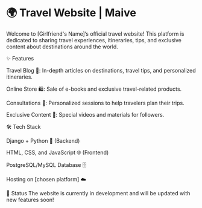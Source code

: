 # 🌍 Travel Website | Maive
Welcome to [Girlfriend's Name]’s official travel website! This platform is dedicated to sharing travel experiences, itineraries, tips, and exclusive content about destinations around the world.

✨ Features

Travel Blog 📝: In-depth articles on destinations, travel tips, and personalized itineraries.

Online Store 🛍️: Sale of e-books and exclusive travel-related products.

Consultations 📅: Personalized sessions to help travelers plan their trips.

Exclusive Content 🎥: Special videos and materials for followers.

🛠️ Tech Stack

Django + Python 🐍 (Backend)

HTML, CSS, and JavaScript 🌐 (Frontend)

PostgreSQL/MySQL Database 🗄️

Hosting on [chosen platform] ☁️

🚀 Status
The website is currently in development and will be updated with new features soon!
